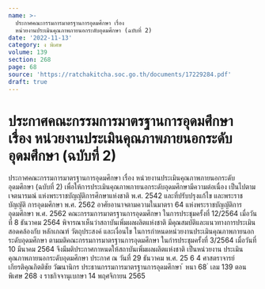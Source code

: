 ```yaml
---
name: >-
  ประกาศคณะกรรมการมาตรฐานการอุดมศึกษา เรื่อง
  หน่วยงานประเมินคุณภาพภายนอกระดับอุดมศึกษา (ฉบับที่ 2)
date: '2022-11-13'
category: ง พิเศษ
volume: 139
section: 268
page: 68
source: 'https://ratchakitcha.soc.go.th/documents/17229284.pdf'
draft: true
---
```


# ประกาศคณะกรรมการมาตรฐานการอุดมศึกษา เรื่อง หน่วยงานประเมินคุณภาพภายนอกระดับอุดมศึกษา (ฉบับที่ 2)

ประกาศคณะกรรมการมาตรฐานการอุดมศึกษา เรื่อง หน่วยงานประเมินคุณภาพภายนอกระดับอุดมศึกษา (ฉบับที่ 2) เพื่อให้การประเมินคุณภาพภายนอกระดับอุดมศึกษามีความต่อเนื่อง เป็นไปตามเจตนารมณ์ แห่งพระราชบัญญัติการศึกษาแห่งชาติ พ.ศ. 2542 และที่ปรับปรุงแก้ไข และพระราชบัญญัติ การอุดมศึกษา พ.ศ. 2562 อาศัยอานาจตามความในมาตรา 64 แห่งพระราชบัญญัติการอุดมศึกษา พ.ศ. 2562 คณะกรรมการมาตรฐานการอุดมศึกษา ในการประชุมครั้งที่ 12/2564 เมื่อวันที่ 8 ธันวาคม 2564 พิจารณาเห็นว่าสถาบันเพิ่มผลผลิตแห่งชาติ มีคุณสมบัติและแนวทางการประเมินสอดคล้องกับ หลักเกณฑ์ วัตถุประสงค์ และเงื่อนไข ในการกำหนดหน่วยงานประเมินคุณภาพภายนอก ระดับอุดมศึกษา ตามมติคณะกรรมการมาตรฐานการอุดมศึกษา ในกำรประชุมครั้งที่ 3/2564 เมื่อวันที่ 10 มีนาคม 2564 จึงมีมติประกาศกาหนดให้สถาบันเพิ่มผลผลิตแห่งชาติ เป็นหน่วยงาน ประเมินคุณภาพภายนอกระดับอุดมศึกษา ประกาศ ณ วันที่ 29 ธันวาคม พ.ศ. 25 6 4 ศาสตราจารย์เกียรติคุณกิตติชัย วัฒนานิกร ประธานกรรมการมาตรฐานการอุดมศึกษา ้ หนา 68 ่ เลม 139 ตอนพิเศษ 268 ง ราชกิจจานุเบกษา 14 พฤศจิกายน 2565
